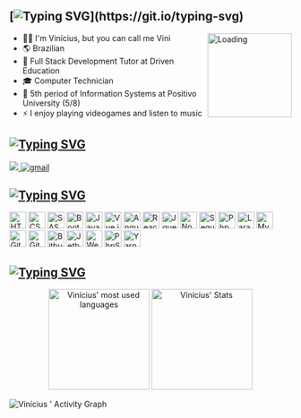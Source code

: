 ## [![Typing SVG](https://readme-typing-svg.herokuapp.com?font=Liberation+Mono&color=%9090ff&duration=4000&vCenter=true&height=25&lines=%F0%9F%8C%8E+Sup,+everyone;)](https://git.io/typing-svg)

<img src="http://portal.ufvjm.edu.br/a-universidade/cursos/grade_curricular_ckan/loading.gif/@@images/image.gif" alt="Loading" min-width="150px" max-width="150px" width="150px" min-height="150px" max-height="150px" height="150px" align="right">

- 🙋‍♂️ I'm Vinícius, but you can call me Vini
- 🌎 Brazilian
- 💼 Full Stack Development Tutor at Driven Education
- 🎓 Computer Technician
- 📘 5th period of Information Systems at Positivo University (5/8)
- ⚡ I enjoy playing videogames and listen to music

## [![Typing SVG](https://readme-typing-svg.herokuapp.com?font=Liberation+Mono&color=%9090ff&duration=4000&vCenter=true&height=25&lines=%F0%9F%92%AC+Social+networks)](https://git.io/typing-svg)

<a href="https://www.linkedin.com/in/viniciusgugelmin/" target="_blank">
	<img src="https://img.shields.io/badge/-LinkedIn-%230077B5?style=for-the-badge&logo=linkedin&logoColor=white" target="_blank">
</a> 
<a href="mailto:vinigugelmin@gmail.com" alt="Gmail" target="_blank">
	<img src="https://img.shields.io/badge/Gmail-D14836?style=for-the-badge&logo=gmail&logoColor=white" title="gmail" />
</a>

## [![Typing SVG](https://readme-typing-svg.herokuapp.com?font=Liberation+Mono&color=%9090ff&duration=4000&vCenter=true&height=25&lines=%F0%9F%A7%A0+Technologies+and+languages)](https://git.io/typing-svg)

<div>
	<img height="30" src='https://cdn.jsdelivr.net/gh/devicons/devicon/icons/html5/html5-original.svg' alt="HTML">
	<img height="30" src='https://cdn.jsdelivr.net/gh/devicons/devicon/icons/css3/css3-original.svg' alt="CSS">
	<img height="30" src='https://cdn.jsdelivr.net/gh/devicons/devicon/icons/sass/sass-original.svg' alt="SASS">
	<img height="30" src='https://cdn.jsdelivr.net/gh/devicons/devicon/icons/bootstrap/bootstrap-original.svg' alt="Bootstrap">
	<img height="30" src='https://cdn.jsdelivr.net/gh/devicons/devicon/icons/javascript/javascript-original.svg' alt="Javascript">
	<img height="30" src='https://cdn.jsdelivr.net/gh/devicons/devicon/icons/vuejs/vuejs-original.svg' alt="Vue.js">
	<img height="30" src='https://cdn.jsdelivr.net/gh/devicons/devicon/icons/angularjs/angularjs-original.svg' alt="Angular.js">
	<img height="30" src="https://cdn.jsdelivr.net/gh/devicons/devicon/icons/react/react-original.svg" alt="React" />
	<img height="30" src='https://cdn.jsdelivr.net/gh/devicons/devicon/icons/jquery/jquery-original.svg' alt="Jquery">
	<img height="30" src='https://cdn.jsdelivr.net/gh/devicons/devicon/icons/nodejs/nodejs-original.svg' alt="Node.js">
	<img height="30" src='https://cdn.jsdelivr.net/gh/devicons/devicon/icons/sequelize/sequelize-original.svg' alt="Sequelize">
	<img height="30" src='https://cdn.jsdelivr.net/gh/devicons/devicon/icons/php/php-original.svg' alt="Php">
	<img height="30" src='https://cdn.jsdelivr.net/gh/devicons/devicon/icons/laravel/laravel-plain.svg' alt="Laravel">
	<img height="30" src='https://cdn.jsdelivr.net/gh/devicons/devicon/icons/mysql/mysql-original.svg' alt="MySql">
	<img height="30" src='https://cdn.jsdelivr.net/gh/devicons/devicon/icons/git/git-original.svg' alt="Git">
	<img height="30" src='https://cdn.jsdelivr.net/gh/devicons/devicon/icons/github/github-original.svg' alt="Github">
	<img height="30" src='https://cdn.jsdelivr.net/gh/devicons/devicon/icons/bitbucket/bitbucket-original.svg' alt="Bitbucket">
	<img height="30" src='https://cdn.jsdelivr.net/gh/devicons/devicon/icons/jetbrains/jetbrains-original.svg' alt="Jetbrains">
	<img height="30" src="https://cdn.jsdelivr.net/gh/devicons/devicon/icons/webstorm/webstorm-original.svg" alt="WebStorm" />
	<img height="30" src="https://cdn.jsdelivr.net/gh/devicons/devicon/icons/phpstorm/phpstorm-original.svg" alt="PhpStorm" />
	<img height="30" src='https://cdn.jsdelivr.net/gh/devicons/devicon/icons/yarn/yarn-original.svg' alt="Yarn">
</div>

## [![Typing SVG](https://readme-typing-svg.herokuapp.com?font=Liberation+Mono&color=%9090ff&duration=4000&vCenter=true&height=25&lines=%F0%9F%93%88+Github+stats)](https://git.io/typing-svg)

<div align="center">
	<img height="180em" src="https://github-readme-stats.vercel.app/api/top-langs/?username=viniciusgugelmin&layout=compact&theme=midnight-purple&bg_color=0d1117&hide_border=true" alt="Vinícius' most used languages" />
	<img height="180em" src="https://github-readme-stats.vercel.app/api?username=viniciusgugelmin&show_icons=true&count_private=true&theme=midnight-purple&bg_color=0d1117&hide_border=true" alt="Vinícius' Stats" />
</div>

![Vinícius ' Activity Graph](https://activity-graph.herokuapp.com/graph?username=viniciusgugelmin&custom_title=Vinícius%20Contribution%20Graph&theme=dracula&line=9645F4&point=ffffff&bg_color=0d1117&hide_border=true&color=9645F4)


<!--<a href="https://github.com/viniciusgugelmin/github-readme-streak-stats">
		<img height="180em" src="https://github-readme-streak-stats.herokuapp.com/?user=viniciusgugelmin&theme=midnight-purple#version3" alt="Vinícius Gugelmin's streak stats"/
</a>-->


